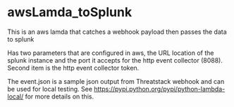 # awsLamda_toSplunk
This is an aws lamda that catches a webhook payload then passes the data to splunk

Has two parameters that are configured in aws, the URL location of the splunk instance and the port it accepts for the http event collector (8088).  Second item is  the http event collector token.

The event.json is a sample json output from Threatstack webhook and can be used for local testing.  See https://pypi.python.org/pypi/python-lambda-local/ for more details on this.
